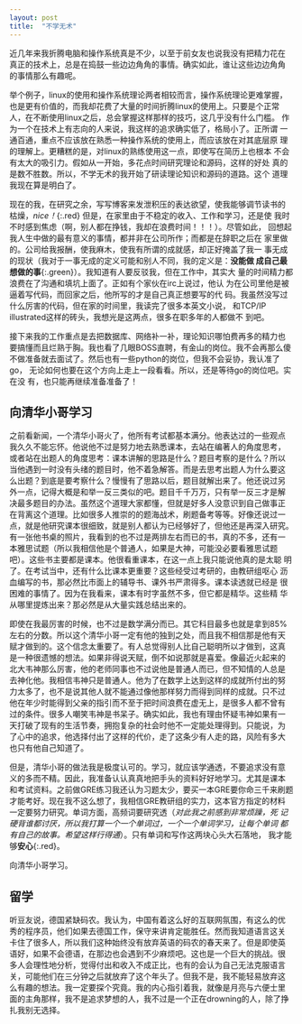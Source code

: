 ```yaml
---
layout: post
title:  "不学无术"
---
```


近几年来我折腾电脑和操作系统真是不少，以至于前女友也说我没有把精力花在
真正的技术上，总是在捣鼓一些边边角角的事情。确实如此，谁让这些边边角角
的事情那么有趣呢。

举个例子，linux的使用和操作系统理论两者相较而言，操作系统理论更难掌握，
也是更有价值的，而我却花费了大量的时间折腾linux的使用上。只要是个正常
人，在不断使用linux之后，总会掌握这样那样的技巧，这几乎没有什么门槛。
作为一个在技术上有志向的人来说，我这样的追求确实低了，格局小了。正所谓
一通百通，重点不应该放在熟悉一种操作系统的使用上，而应该放在对其底层原
理的理解上。更糟糕的是，对linux的熟练使用这一点，即使写在简历上也根本
不会有太大的吸引力。假如从一开始，多花点时间研究理论和源码，这样的好处
真的是数不胜数。所以，不学无术的我开始了研读理论知识和源码的道路。这个
道理我现在算是明白了。

现在的我，在研究之余，写写博客来发泄积压的表达欲望，使我能够调节读书的
枯燥，*nice！*{:.red} 但是，在家里由于不稳定的收入、工作和学习，还是使
我时不时感到焦虑（啊，别人都在挣钱，我却在浪费时间！！！）。尽管如此，
回想起我人生中做的最有意义的事情，都并非在公司所作；而都是在辞职之后在
家里做的。公司给我报酬，使我麻木，使我有所谓的成就感，却正好掩盖了我一
事无成的现状（我对于一事无成的定义可能和别人不同，我的定义是：**没能做
成自己最想做的事**{:.green}）。我知道有人要反驳我，但在工作中，其实大
量的时间精力都浪费在了沟通和填坑上面了。正如有个家伙在irc上说过，他认
为在公司里他是被逼着写代码，而回家之后，他所写的才是自己真正想要写的代
码。我虽然没写过什么厉害的代码，但在家的时间里，我读完了很多本英文小说，
和TCP/IP illustrated这样的砖头，我想光是这两点，很多在职多年的人都做不
到吧。

接下来我的工作重点是去把数据库、网络补一补，理论知识哪怕费再多的精力也
要搞懂而且烂熟于胸。我也看了几眼BOSS直聘，有金山的岗位。我不会再那么傻
不做准备就去面试了。然后也有一些python的岗位，但我不会妥协，我认准了go，
无论如何也要在这个方向上走上一段看看。所以，还是等待go的岗位吧。实在没
有，也只能再继续准备准备了！

## 向清华小哥学习

之前看新闻，一个清华小哥火了，他所有考试都基本满分。他表达过的一些观点
我久久不能忘怀。他说他不过是努力地去熟悉课本，去站在编著人的角度思考，
或者站在出题人的角度思考：课本讲解的思路是什么？题目考察的是什么？所以
当他遇到一时没有头绪的题目时，他不着急解答。而是去思考出题人为什么要这
么出题？到底是要考察什么？慢慢有了思路以后，题目就解出来了。他还说过另
外一点，记得大概是和举一反三类似的吧。题目千千万万，只有举一反三才是解
决最多题目的办法。虽然这个道理大家都懂，但就是好多人没意识到自己做事正
在背离这个道理。比如很多人推崇的的题海战术，刷题备考等等。好像还说过一
点，就是他研究课本很细致，就是别人都认为已经够好了，但他还是再深入研究。
有一张他书桌的照片，我看到的也不过是两排左右而已的书，真的不多，还有一
本雅思试题（所以我相信他是个普通人，如果是大神，可能没必要看雅思试题
吧）。这些书主要都是课本。他很看重课本，在这一点上我只能说他真的是太聪
明了。在考试当中，还有什么比课本更重要？这些经受过考研的，由教研组呕心
沥血编写的书，那必然比市面上的辅导书、课外书严肃得多。课本读透就已经是
很困难的事情了。因为在我看来，课本有时字虽然不多，但它都是精华。这些精
华从哪里提炼出来？那必然是从大量实践总结出来的。

即使在我最厉害的时候，也不过是数学满分而已。其它科目最多也就是拿到85%
左右的分数。所以这个清华小哥一定有他的独到之处，而且我不相信那是他有天
赋才做到的。这个信念太重要了。有人总觉得别人比自己聪明所以才做到，这真
是一种很遗憾的想法。如果非得说天赋，倒不如说那就是喜爱。像最近火起来的
北大韦神那么厉害，他的老师同事也不过说他是普通人而已，但不知情的人总是
去神化他。我相信韦神只是普通人。他为了在数学上达到这样的成就所付出的努
力太多了，也不是说其他人就不能通过像他那样努力而得到同样的成就。只不过
他在年少时能得到父亲的指引而不至于把时间浪费在虚无上，是很多人都不曾有
过的条件。很多人嘲笑韦神是书呆子。确实如此，我也有理由怀疑韦神如果有一
天打破了现有的生活节奏，拥抱复杂的社会时他不一定能处理得到。只能说，为
了心中的追求，他选择付出了这样的代价，走了这条少有人走的路，风险有多大
也只有他自己知道了。

但是，清华小哥的做法我是极度认可的。学习，就应该学通透，不要追求没有意
义的多而不精。因此，我准备认认真真地把手头的资料好好地学习。尤其是课本
和考试资料。之前做GRE练习我还认为习题太少，要买一本GRE要你命三千来刷题
才能考好。现在我不这么想了，我相信GRE教研组的实力，这本官方指定的材料
一定要努力研究。单词方面，高频词要研究透（*对此我之前感到非常烦躁，死
记硬背谁都讨厌，所以我打算一个一个单词过，一个一个单词学习，让每个单词
都有自己的故事。希望这样行得通*）。只有单词和写作这两块心头大石落地，
我才能够**安心**{:.red}。

向清华小哥学习。

## 留学

听豆友说，德国紧缺码农。我认为，中国有着这么好的互联网氛围，有这么的优
秀的程序员，他们如果去德国工作，保守来讲肯定能胜任。然而我知道语言这关
卡住了很多人，所以我们这种始终没有放弃英语的码农的春天来了。但是即使英
语好，如果不会德语，在那边也会遇到不少麻烦吧。这也是一个巨大的挑战。很
多人会理性地分析，觉得付出和收入不成正比，也有的会认为自己无法克服语言
关，可能他们在三分钟之后就放弃了这个年头了。但我不是，我不能轻易放弃这
么有趣的想法。我一定要探个究竟。我的内心指引着我，就像是月亮与六便士里
面的主角那样，我不是追求梦想的人，我不过是一个正在drowning的人，除了挣
扎我别无选择。
